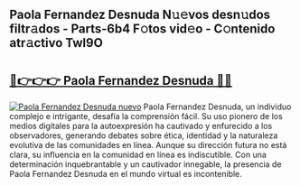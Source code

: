 ## Paola Fernandez Desnuda N𝚞𝚎vos desn𝚞dos filtr𝚊dos - Parts-6b4 F𝚘tos vid𝚎o - C𝚘ntenido atr𝚊ctivo Twl9O

# <h2><a href="http://mb7jpic.tromn.icu/?c=Paola+Fernandez+Desnuda">🔗👉👉👉 Paola Fernandez Desnuda 🔗🔗</a></h2>

[![Paola Fernandez Desnuda nuevo](https://i.imgur.com/pEAQMta.gif)](http://mb7jpic.tromn.icu/?c=Paola+Fernandez+Desnuda)
Paola Fernandez Desnuda, un individuo complejo e intrigante, desafía la comprensión fácil. Su uso pionero de los medios digitales para la autoexpresión ha cautivado y enfurecido a los observadores, generando debates sobre ética, identidad y la naturaleza evolutiva de las comunidades en línea. Aunque su dirección futura no está clara, su influencia en la comunidad en línea es indiscutible. Con una determinación inquebrantable y un cautivador innegable, la presencia de Paola Fernandez Desnuda en el mundo virtual es incontenible.
